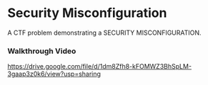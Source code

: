 # Security Misconfiguration

A CTF problem demonstrating a SECURITY MISCONFIGURATION.

### Walkthrough Video
https://drive.google.com/file/d/1dm8Zfh8-kFOMWZ3BhSpLM-3gaap3z0k6/view?usp=sharing
